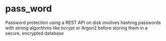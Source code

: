 # pass_word
Password protection using a REST API on disk involves hashing passwords with strong algorithms like bcrypt or Argon2 before storing them in a secure, encrypted database
